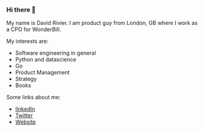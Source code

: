### Hi there 👋

My name is David Rivier. I am product guy from London, GB where I work as a CPO for WonderBill. 

My interests are:

* Software engineering in general 
* Python and datascience
* Go
* Product Management
* Strategy
* Books

Some links about me:

* [linkedIn](https://www.linkedin.com/in/davidrivier)
* [Twitter](https://www.twitter.com/davidrivier)
* [Website](htpps://www.davidrivier.com)


<!--
**davidrivier/davidrivier** is a ✨ _special_ ✨ repository because its `README.md` (this file) appears on your GitHub profile.

Here are some ideas to get you started:

- 🔭 I’m currently working on ...
- 🌱 I’m currently learning ...
- 👯 I’m looking to collaborate on ...
- 🤔 I’m looking for help with ...
- 💬 Ask me about ...
- 📫 How to reach me: ...
- 😄 Pronouns: ...
- ⚡ Fun fact: ...
-->

